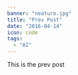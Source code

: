 ```yaml
---
banner: "neature.jpg"
title: "Prev Post"
date: "2016-04-14"
icon: code
tags:
  - "AI"
---
```


This is the prev post